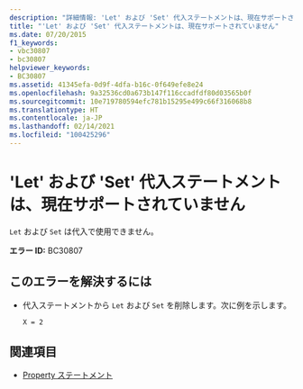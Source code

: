 ```yaml
---
description: "詳細情報: 'Let' および 'Set' 代入ステートメントは、現在サポートされていません"
title: "'Let' および 'Set' 代入ステートメントは、現在サポートされていません"
ms.date: 07/20/2015
f1_keywords:
- vbc30807
- bc30807
helpviewer_keywords:
- BC30807
ms.assetid: 41345efa-0d9f-4dfa-b16c-0f649efe8e24
ms.openlocfilehash: 9a32536cd0a673b147f116ccadfdf80d03565b0f
ms.sourcegitcommit: 10e719780594efc781b15295e499c66f316068b8
ms.translationtype: HT
ms.contentlocale: ja-JP
ms.lasthandoff: 02/14/2021
ms.locfileid: "100425296"
---
```

# <a name="let-and-set-assignment-statements-are-no-longer-supported"></a>'Let' および 'Set' 代入ステートメントは、現在サポートされていません

`Let` および `Set` は代入で使用できません。  
  
 **エラー ID:** BC30807  
  
## <a name="to-correct-this-error"></a>このエラーを解決するには  
  
- 代入ステートメントから `Let` および `Set` を削除します。次に例を示します。  
  
     `X = 2`  
  
## <a name="see-also"></a>関連項目

- [Property ステートメント](../language-reference/statements/property-statement.md)
